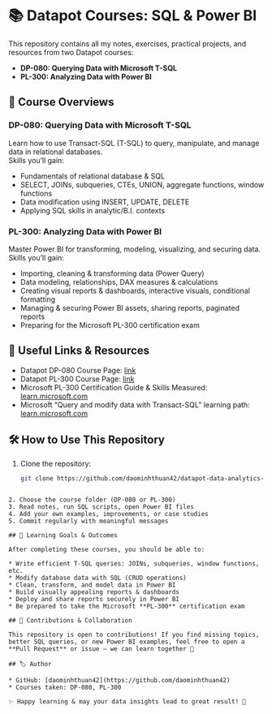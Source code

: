 # 📚 Datapot Courses: SQL & Power BI

This repository contains all my notes, exercises, practical projects, and resources from two Datapot courses:

- **DP-080: Querying Data with Microsoft T-SQL**  
- **PL-300: Analyzing Data with Power BI**

## 🎯 Course Overviews

### DP-080: Querying Data with Microsoft T-SQL  
Learn how to use Transact-SQL (T-SQL) to query, manipulate, and manage data in relational databases.  
Skills you’ll gain:  
- Fundamentals of relational database & SQL  
- SELECT, JOINs, subqueries, CTEs, UNION, aggregate functions, window functions  
- Data modification using INSERT, UPDATE, DELETE  
- Applying SQL skills in analytic/B.I. contexts  

### PL-300: Analyzing Data with Power BI  
Master Power BI for transforming, modeling, visualizing, and securing data.  
Skills you’ll gain:  
- Importing, cleaning & transforming data (Power Query)  
- Data modeling, relationships, DAX measures & calculations  
- Creating visual reports & dashboards, interactive visuals, conditional formatting  
- Managing & securing Power BI assets, sharing reports, paginated reports  
- Preparing for the Microsoft PL-300 certification exam  

## 📌 Useful Links & Resources

- Datapot DP-080 Course Page: [link](https://datapot.vn/khoa-hoc/dp-080-querying-data-with-microsoft-t-sql/)  
- Datapot PL-300 Course Page: [link](https://datapot.vn/khoa-hoc/pl-300-analyzing-data-with-power-bi/)  
- Microsoft PL-300 Certification Guide & Skills Measured: [learn.microsoft.com](https://learn.microsoft.com/en-us/credentials/certifications/resources/study-guides/pl-300)  
- Microsoft “Query and modify data with Transact-SQL” learning path: [learn.microsoft.com](https://learn.microsoft.com/en-us/training/courses/dp-080t00)  

## 🛠 How to Use This Repository

1. Clone the repository:  
   ```bash
   git clone https://github.com/daominhthuan42/datapot-data-analytics-bootcamp.git
````

2. Choose the course folder (DP-080 or PL-300)
3. Read notes, run SQL scripts, open Power BI files
4. Add your own examples, improvements, or case studies
5. Commit regularly with meaningful messages

## 🎯 Learning Goals & Outcomes

After completing these courses, you should be able to:

* Write efficient T-SQL queries: JOINs, subqueries, window functions, etc.
* Modify database data with SQL (CRUD operations)
* Clean, transform, and model data in Power BI
* Build visually appealing reports & dashboards
* Deploy and share reports securely in Power BI
* Be prepared to take the Microsoft **PL-300** certification exam

## 🤝 Contributions & Collaboration

This repository is open to contributions! If you find missing topics, better SQL queries, or new Power BI examples, feel free to open a **Pull Request** or issue — we can learn together 🙂

## 🏷 Author

* GitHub: [daominhthuan42](https://github.com/daominhthuan42)
* Courses taken: DP-080, PL-300

✨ Happy learning & may your data insights lead to great result! 🚀
